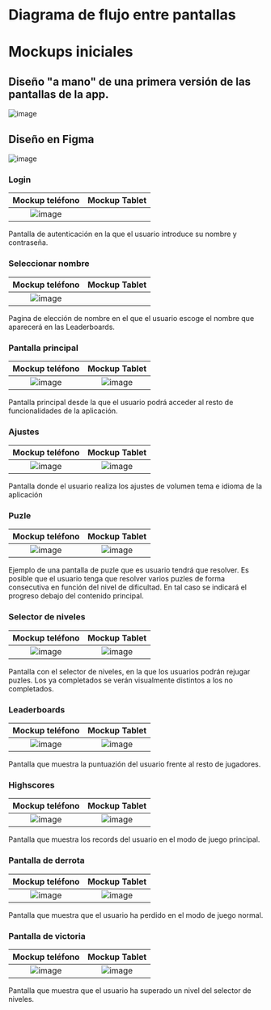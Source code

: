 # Diagrama de flujo entre pantallas



# Mockups iniciales
## Diseño "a mano" de una primera versión de las pantallas de la app.

![image](https://github.com/Diego-a-lopez/ScapeTheAds/assets/72018929/b380e732-80b8-47d0-8901-afb11f239930)

## Diseño en Figma

![image](https://github.com/Diego-a-lopez/ScapeTheAds/assets/72018929/465137b2-9f2f-4822-9913-dc50c5276029)

### Login

| Mockup teléfono       | Mockup Tablet            |
| :-------------------: | :----------------------: |
|![image](https://github.com/Diego-a-lopez/ScapeTheAds/assets/72018929/f229a76d-c4d2-4a42-821b-e28c07714b99) | |

Pantalla de autenticación en la que el usuario introduce su nombre y contraseña.

### Seleccionar nombre
| Mockup teléfono       | Mockup Tablet            |
| :-------------------: | :----------------------: |
|![image](https://github.com/Diego-a-lopez/ScapeTheAds/assets/72018929/ea1776d0-2b19-41ef-a50c-6e83e2a42887)| |

Pagina de elección de nombre en el que el usuario escoge el nombre que aparecerá en las Leaderboards.

### Pantalla principal

| Mockup teléfono       | Mockup Tablet            |
| :-------------------: | :----------------------: |
|![image](https://github.com/Diego-a-lopez/ScapeTheAds/assets/72018929/08f3d5f4-c0a6-4a42-9dd0-a5c537c11df1) |![image](https://github.com/Diego-a-lopez/ScapeTheAds/assets/71869193/c4f07c1a-bf3a-494e-b924-af67b87ebb8d)|

Pantalla principal desde la que el usuario podrá acceder al resto de funcionalidades de la aplicación.

### Ajustes
| Mockup teléfono       | Mockup Tablet            |
| :-------------------: | :----------------------: |
| ![image](https://github.com/Diego-a-lopez/ScapeTheAds/assets/71869193/0a4c8a3f-4c57-4d0c-8c52-70c3d1c6bb01) | ![image](https://github.com/Diego-a-lopez/ScapeTheAds/assets/71869193/a1996222-0d55-42f6-9760-7a44c52068d0) |

Pantalla donde el usuario realiza los ajustes de volumen tema e idioma de la aplicación

### Puzle

| Mockup teléfono       | Mockup Tablet            |
| :-------------------: | :----------------------: |
|![image](https://github.com/Diego-a-lopez/ScapeTheAds/assets/72018929/c162f9f5-b21c-4c89-9e80-4fac08fc3e34) | ![image](https://github.com/Diego-a-lopez/ScapeTheAds/assets/71869193/9a6c41c6-dea7-41e6-9834-44fa8c2f9c6c)|

Ejemplo de una pantalla de puzle que es usuario tendrá que resolver. Es posible que el usuario tenga que resolver varios puzles de forma consecutiva en función del nivel de dificultad. En tal caso se indicará el progreso debajo del contenido principal.

### Selector de niveles

| Mockup teléfono       | Mockup Tablet            |
| :-------------------: | :----------------------: |
|![image](https://github.com/Diego-a-lopez/ScapeTheAds/assets/72018929/0520a5b4-5562-42ef-9e33-ebffb9ec5383) | ![image](https://github.com/Diego-a-lopez/ScapeTheAds/assets/71868889/1d5bf8d0-290a-4d33-904b-52dd89c41609) |



Pantalla con el selector de niveles, en la que los usuarios podrán rejugar puzles. Los ya completados se verán visualmente distintos a los no completados.

### Leaderboards

| Mockup teléfono       | Mockup Tablet            |
| :-------------------: | :----------------------: |
|![image](https://github.com/Diego-a-lopez/ScapeTheAds/assets/72018929/d9e371a8-57ad-4657-9cb7-6bfba555cf70) | ![image](https://github.com/Diego-a-lopez/ScapeTheAds/assets/71869193/f03c345e-8196-4f2f-b8c2-e77ecc44fde7) |


Pantalla que muestra la puntuazión del usuario frente al resto de jugadores.

### Highscores

| Mockup teléfono       | Mockup Tablet            |
| :-------------------: | :----------------------: |
|![image](https://github.com/Diego-a-lopez/ScapeTheAds/assets/72018929/958fe224-9e7f-4d48-a18e-6db31653819a) | ![image](https://github.com/Diego-a-lopez/ScapeTheAds/assets/71869193/1b0d60f7-bbe0-43a8-8278-2d51fe58ab89) |


Pantalla que muestra los records del usuario en el modo de juego principal.

### Pantalla de derrota

| Mockup teléfono       | Mockup Tablet            |
| :-------------------: | :----------------------: |
|![image](https://github.com/Diego-a-lopez/ScapeTheAds/assets/72018929/710ae85e-e147-4db1-8de0-a8dae7802196) | ![image](https://github.com/Diego-a-lopez/ScapeTheAds/assets/71868889/1856dd8b-b4a5-48fa-b539-5d47f68e13ce) |

Pantalla que muestra que el usuario ha perdido en el modo de juego normal.

### Pantalla de victoria

| Mockup teléfono       | Mockup Tablet            |
| :-------------------: | :----------------------: |
|![image](https://github.com/Diego-a-lopez/ScapeTheAds/assets/72018929/b4917bdb-ab80-4ddf-a520-85c20850383f) | ![image](https://github.com/Diego-a-lopez/ScapeTheAds/assets/71868889/6ba2bcb8-b806-4a6f-8cde-739b2f961e37) |


Pantalla que muestra que el usuario ha superado un nivel del selector de niveles.